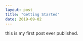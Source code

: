 ```yaml
---
layout: post
title: "Getting Started"
date: 2019-09-02
---
```

this is my first post ever published.